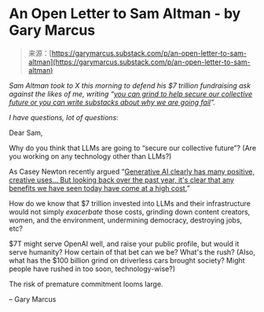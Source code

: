 <!--yml
category: 未分类
date: 2024-05-27 14:48:09
-->

# An Open Letter to Sam Altman - by Gary Marcus

> 来源：[https://garymarcus.substack.com/p/an-open-letter-to-sam-altman](https://garymarcus.substack.com/p/an-open-letter-to-sam-altman)

*Sam Altman took to X this morning to defend his $7 trillion fundraising ask against the likes of me, writing “[you can grind to help secure our collective future or you can write substacks about why we are going fail](https://x.com/sama/status/1756729885215900006?s=20)”.*

*I have questions, lot of questions*:

Dear Sam,

Why do you think that LLMs are going to “secure our collective future”? (Are you working on any technology other than LLMs?)

As Casey Newton recently argued “[Generative AI clearly has many positive, creative uses... But looking back over the past year, it's clear that any benefits we have seen today have come at a high cost.](https://www.platformer.news/taylor-swift-deepfake-nudes-x/?ref=platformer-newsletter)”

How do we know that $7 trillion invested into LLMs and their infrastructure would not simply *exacerbate* those costs, grinding down content creators, women, and the environment, undermining democracy, destroying jobs, etc?

$7T might serve OpenAI well, and raise your public profile, but would it serve humanity? How certain of that bet can we be? What's the rush? (Also, what has the $100 billion grind on driverless cars brought society? Might people have rushed in too soon, technology-wise?)

The risk of premature commitment looms large.

– Gary Marcus